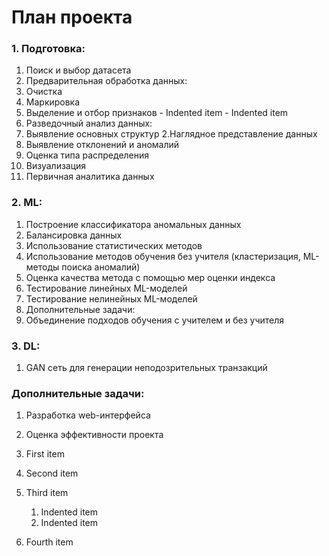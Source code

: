 # План проекта
### 1. Подготовка:
1. Поиск и выбор датасета
2. Предварительная обработка данных:
  1. Очистка
  2. Маркировка
  3. Выделение и отбор признаков
    - Indented item
    - Indented item
3. Разведочный анализ данных:
  1. Выявление основных структур
  2.Наглядное представление данных
  3. Выявление отклонений и аномалий
  4. Оценка типа распределения
  5. Визуализация
4. Первичная аналитика данных
### 2. ML:
1. Построение классификатора аномальных данных
2. Балансировка данных
3. Использование статистических методов 
4. Использование методов обучения без учителя (кластеризация, ML-методы поиска аномалий)
5. Оценка качества метода с помощью мер оценки индекса
6. Тестирование линейных ML-моделей
7. Тестирование нелинейных ML-моделей
8. Дополнительные задачи:
  1. Объединение подходов обучения с учителем и без учителя
### 3. DL:
1. GAN сеть для генерации неподозрительных транзакций 
### Дополнительные задачи:
1. Разработка web-интерфейса
2. Оценка эффективности проекта

1. First item
2. Second item
3. Third item
    1. Indented item
    2. Indented item
4. Fourth item 
